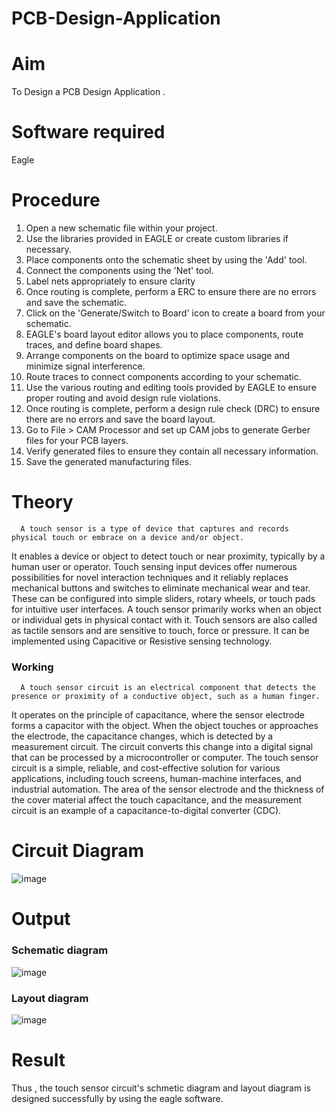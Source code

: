 # PCB-Design-Application
# Aim
To Design a PCB Design Application .

# Software required
Eagle

# Procedure
1. Open a new schematic file within your project.</br>
2. Use the libraries provided in EAGLE or create custom libraries if necessary.</br>
3. Place components onto the schematic sheet by using the 'Add' tool.</br>
4. Connect the components using the 'Net' tool.</br>
5. Label nets appropriately to ensure clarity</br>
6. Once routing is complete, perform a ERC to ensure there are no errors and save the schematic.</br>
7. Click on the 'Generate/Switch to Board' icon to create a board from your schematic.</br>
8. EAGLE's board layout editor allows you to place components, route traces, and define board shapes.</br>
9. Arrange components on the board to optimize space usage and minimize signal interference.</br>
10. Route traces to connect components according to your schematic.</br>
11. Use the various routing and editing tools provided by EAGLE to ensure proper routing and avoid design rule violations.</br>
12. Once routing is complete, perform a design rule check (DRC) to ensure there are no errors and save the board layout.</br>
13. Go to File > CAM Processor and set up CAM jobs to generate Gerber files for your PCB layers.</br>
14. Verify generated files to ensure they contain all necessary information.</br>
15. Save the generated manufacturing files.</br>

# Theory

      A touch sensor is a type of device that captures and records physical touch or embrace on a device and/or object. 
It enables a device or object to detect touch or near proximity, typically by a human user or operator. Touch sensing input devices
offer numerous possibilities for novel interaction techniques and it reliably replaces mechanical buttons and switches to eliminate 
mechanical wear and tear. These can be configured into simple sliders, rotary wheels, or touch pads for intuitive user interfaces. 
A touch sensor primarily works when an object or individual gets in physical contact with it. Touch sensors are also called as 
tactile sensors and are sensitive to touch, force or pressure. It can be implemented using Capacitive or Resistive sensing technology.


### Working 

      A touch sensor circuit is an electrical component that detects the presence or proximity of a conductive object, such as a human finger. 
It operates on the principle of capacitance, where the sensor electrode forms a capacitor with the object. When the object touches or 
approaches the electrode, the capacitance changes, which is detected by a measurement circuit. The circuit converts this change into a 
digital signal that can be processed by a microcontroller or computer. The touch sensor circuit is a simple, reliable, and cost-effective 
solution for various applications, including touch screens, human-machine interfaces, and industrial automation. The area of the sensor 
electrode and the thickness of the cover material affect the touch capacitance, and the measurement circuit is an example of a
capacitance-to-digital converter (CDC).




# Circuit Diagram

![image](https://github.com/panimalarponnurangam/PCB-Design-Application/assets/121490826/4027b804-709f-4c58-af09-b4a256a261ba)


# Output

### Schematic diagram

![image](https://github.com/panimalarponnurangam/PCB-Design-Application/assets/121490826/c57bde4e-69ec-4e91-8d1d-beeb21700605)


### Layout diagram

![image](https://github.com/panimalarponnurangam/PCB-Design-Application/assets/121490826/10f59ce5-33d8-4f8b-a1c3-8d7631be4776)


# Result

Thus , the touch sensor circuit's schmetic diagram and layout diagram is designed successfully by using the eagle software.
